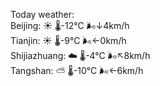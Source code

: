Today weather:  
Beijing: ☀️   🌡️-12°C 🌬️↓4km/h  
Tianjin: ☀️   🌡️-9°C 🌬️←0km/h  
Shijiazhuang: ☁️   🌡️-4°C 🌬️↖8km/h  
Tangshan: ⛅️  🌡️-10°C 🌬️←6km/h  
